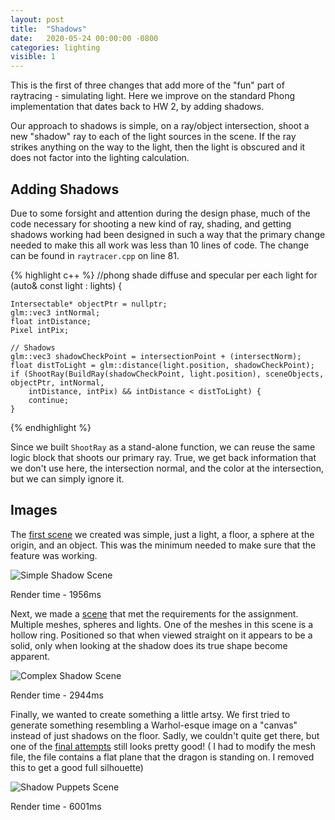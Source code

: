```yaml
---
layout: post
title:  "Shadows"
date:   2020-05-24 00:00:00 -0800
categories: lighting 
visible: 1
---
```


This is the first of three changes that add more of the "fun" part of raytracing - simulating light. Here we improve on the standard Phong implementation that dates back to HW 2, by adding shadows. 

Our approach to shadows is simple, on a ray/object intersection, shoot a new "shadow" ray to each of the light sources in the scene. If the ray strikes anything on the way to the light, then the light is obscured and it does not factor into the lighting calculation. 

## Adding Shadows

Due to some forsight and attention during the design phase, much of the code necessary for shooting a new kind of ray, shading, and getting shadows working had been designed in such a way that the primary change needed to make this all work was less than 10 lines of code. The change can be found in `raytracer.cpp` on line 81.

{% highlight c++ %}
//phong shade diffuse and specular per each light
for (auto& const light : lights) {

    Intersectable* objectPtr = nullptr;
    glm::vec3 intNormal;
    float intDistance;
    Pixel intPix;

    // Shadows
    glm::vec3 shadowCheckPoint = intersectionPoint + (intersectNorm);
    float distToLight = glm::distance(light.position, shadowCheckPoint);
    if (ShootRay(BuildRay(shadowCheckPoint, light.position), sceneObjects, objectPtr, intNormal,
        intDistance, intPix) && intDistance < distToLight) {
        continue;
    }
{% endhighlight %} 

Since we built `ShootRay` as a stand-alone function, we can reuse the same logic block that shoots our primary ray. True, we get back information that we don't use here, the intersection normal, and the color at the intersection, but we can simply ignore it.

## Images
The [first scene](https://gitlab.com/TaylorEllington/cs636-advanced-rendering-techniques/-/blob/0688b48249fbe072d4ebcdbac1f3e8d398c88648/assets/single-shadow-scene.json) we created was simple, just a light, a floor, a sphere at the origin,  and an object. This was the minimum needed to make sure that the feature was working. 

![Simple Shadow Scene](/cs636-advanced-rendering-techniques/images/HW_5/single-shadow.png)

Render time - 1956ms

Next, we made a [scene](https://gitlab.com/TaylorEllington/cs636-advanced-rendering-techniques/-/blob/0688b48249fbe072d4ebcdbac1f3e8d398c88648/assets/complex-shadow-scene.json) that met the requirements for the assignment. Multiple meshes, spheres and lights. One of the meshes in this scene is a hollow ring. Positioned so that when viewed straight on it appears to be a solid, only when looking at the shadow does its true shape become apparent. 

![Complex Shadow Scene](/cs636-advanced-rendering-techniques/images/HW_5/complex-shadow.png)

Render time - 2944ms

Finally, we wanted to create something a little artsy. We first tried to generate something resembling a Warhol-esque image on a "canvas" instead of just shadows on the floor. Sadly, we couldn't quite get there, but one of the [final attempts](https://gitlab.com/TaylorEllington/cs636-advanced-rendering-techniques/-/blob/0688b48249fbe072d4ebcdbac1f3e8d398c88648/assets/shadow-puppet-scene.json) still looks pretty good! ( I had to modify the mesh file, the file contains a flat plane that the dragon is standing on. I removed this to get a good full silhouette)

![Shadow Puppets Scene](/cs636-advanced-rendering-techniques/images/HW_5/shadow-puppets.png)

Render time - 6001ms
